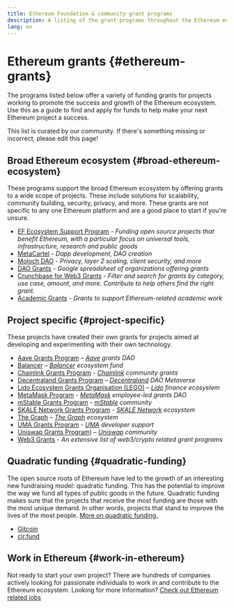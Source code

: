 ```yaml
---
title: Ethereum Foundation & community grant programs
description: A listing of the grant programs throughout the Ethereum ecosystem.
lang: en
---
```


# Ethereum grants {#ethereum-grants}

The programs listed below offer a variety of funding grants for projects working to promote the success and growth of the Ethereum ecosystem. Use this as a guide to find and apply for funds to help make your next Ethereum project a success.

This list is curated by our community. If there's something missing or incorrect, please edit this page!

## Broad Ethereum ecosystem {#broad-ethereum-ecosystem}

These programs support the broad Ethereum ecosystem by offering grants to a wide scope of projects. These include solutions for scalability, community building, security, privacy, and more. These grants are not specific to any one Ethereum platform and are a good place to start if you're unsure.

- [EF Ecosystem Support Program](https://esp.ethereum.foundation) - _Funding open source projects that benefit Ethereum, with a particular focus on universal tools, infrastructure, research and public goods_
- [MetaCartel](https://www.metacartel.org/grants/) - _Dapp development, DAO creation_
- [Moloch DAO](https://www.molochdao.com/) - _Privacy, layer 2 scaling, client security, and more_
- [DAO Grants](https://docs.google.com/spreadsheets/d/1XHc-p_MHNRdjacc8uOEjtPoWL86olP4GyxAJOFO0zxY/edit#gid=0) - _Google spreadsheet of organizations offering grants_
- [Crunchbase for Web3 Grants](https://www.cryptoneur.xyz/web3-grants) - _Filter and search for grants by category, use case, amount, and more. Contribute to help others find the right grant._
- [Academic Grants](https://esp.ethereum.foundation/academic-grants) - _Grants to support Ethereum-related academic work_

## Project specific {#project-specific}

These projects have created their own grants for projects aimed at developing and experimenting with their own technology.

- [Aave Grants Program](https://aavegrants.org/) – _[Aave](https://aave.com/) grants DAO_
- [Balancer](https://grants.balancer.community/) – _[Balancer](https://balancer.fi/) ecosystem fund_
- [Chainlink Grants Program](https://chain.link/community/grants) - _[Chainlink](https://chain.link/) community grants_
- [Decentraland Grants Program](https://governance.decentraland.org/grants/) – _[Decentraland](https://decentraland.org/) DAO Metaverse_
- [Lido Ecosystem Grants Organisation (LEGO)](https://lego.lido.fi/) – _[Lido](https://lido.fi/) finance ecosystem_
- [MetaMask Program](https://metamaskgrants.org/) - _[MetaMask](https://metamask.io/) employee-led grants DAO_
- [mStable Grants Program](https://docs.mstable.org/advanced/grants-program) - _[mStable](https://mstable.org/) community_
- [SKALE Network Grants Program](https://skale.space/developers#grants) - _[SKALE Network](https://skale.space/) ecosystem_
- [The Graph](https://thegraph.com/ecosystem/grants/) – _[The Graph](https://thegraph.com/) ecosystem_
- [UMA Grants Program](https://grants.umaproject.org/) - _[UMA](https://umaproject.org/) developer support_
- [Uniswap Grants Program](https://www.uniswapfoundation.org/grants)) – _[Uniswap](https://uniswap.org/) community_
- [Web3 Grants](https://web3grants.net) - _An extensive list of web3/crypto related grant programs_

## Quadratic funding {#quadratic-funding}

The open source roots of Ethereum have led to the growth of an interesting new fundraising model: quadratic funding. This has the potential to improve the way we fund all types of public goods in the future. Quadratic funding makes sure that the projects that receive the most funding are those with the most unique demand. In other words, projects that stand to improve the lives of the most people. [More on quadratic funding.](/defi/#quadratic-funding)

- [Gitcoin](https://gitcoin.co/grants)
- [clr.fund](https://clr.fund/)

## Work in Ethereum {#work-in-ethereum}

Not ready to start your own project? There are hundreds of companies actively looking for passionate individuals to work in and contribute to the Ethereum ecosystem. Looking for more information? [Check out Ethereum related jobs](/community/get-involved/#ethereum-jobs)
